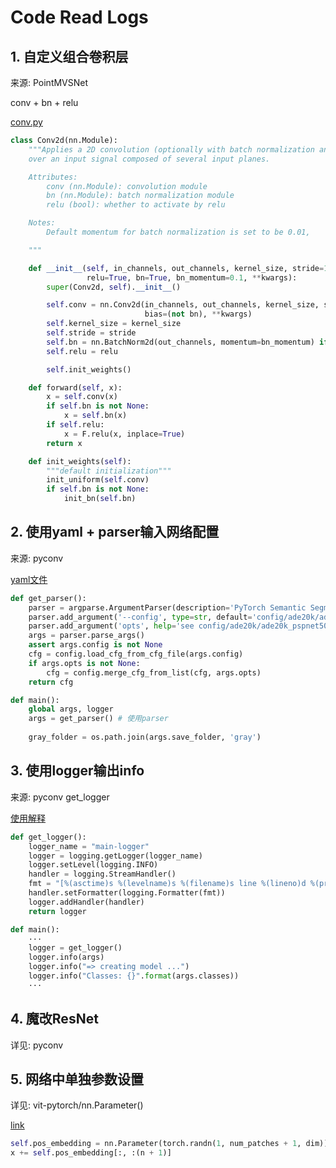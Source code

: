 # Code Read Logs
## 1. 自定义组合卷积层
来源: PointMVSNet 

conv + bn + relu

[conv.py](PointMVSNet/model/nn/conv.py)
```python
class Conv2d(nn.Module):
    """Applies a 2D convolution (optionally with batch normalization and relu activation)
    over an input signal composed of several input planes.

    Attributes:
        conv (nn.Module): convolution module
        bn (nn.Module): batch normalization module
        relu (bool): whether to activate by relu

    Notes:
        Default momentum for batch normalization is set to be 0.01,

    """

    def __init__(self, in_channels, out_channels, kernel_size, stride=1,
                 relu=True, bn=True, bn_momentum=0.1, **kwargs):
        super(Conv2d, self).__init__()

        self.conv = nn.Conv2d(in_channels, out_channels, kernel_size, stride=stride,
                              bias=(not bn), **kwargs)
        self.kernel_size = kernel_size
        self.stride = stride
        self.bn = nn.BatchNorm2d(out_channels, momentum=bn_momentum) if bn else None
        self.relu = relu

        self.init_weights()

    def forward(self, x):
        x = self.conv(x)
        if self.bn is not None:
            x = self.bn(x)
        if self.relu:
            x = F.relu(x, inplace=True)
        return x

    def init_weights(self):
        """default initialization"""
        init_uniform(self.conv)
        if self.bn is not None:
            init_bn(self.bn)
```

## 2. 使用yaml + parser输入网络配置
来源: pyconv

[yaml文件](pyconv/config/ade20k/ade20k_pyconvresnet50_pyconvsegnet.yaml)
```python
def get_parser():
    parser = argparse.ArgumentParser(description='PyTorch Semantic Segmentation')
    parser.add_argument('--config', type=str, default='config/ade20k/ade20k_pyconvresnet50_pyconvsegnet.yaml', help='config file') # 指定yaml文件
    parser.add_argument('opts', help='see config/ade20k/ade20k_pspnet50.yaml for all options', default=None, nargs=argparse.REMAINDER)
    args = parser.parse_args()
    assert args.config is not None
    cfg = config.load_cfg_from_cfg_file(args.config)
    if args.opts is not None:
        cfg = config.merge_cfg_from_list(cfg, args.opts)
    return cfg

def main():
    global args, logger
    args = get_parser() # 使用parser
    
    gray_folder = os.path.join(args.save_folder, 'gray')
```

## 3. 使用logger输出info
来源: pyconv get_logger

[使用解释](https://www.cnblogs.com/xianyulouie/p/11041777.html)
```python
def get_logger():
    logger_name = "main-logger"
    logger = logging.getLogger(logger_name)
    logger.setLevel(logging.INFO)
    handler = logging.StreamHandler()
    fmt = "[%(asctime)s %(levelname)s %(filename)s line %(lineno)d %(process)d] %(message)s"
    handler.setFormatter(logging.Formatter(fmt))
    logger.addHandler(handler)
    return logger

def main():
    ···
    logger = get_logger()
    logger.info(args)
    logger.info("=> creating model ...")
    logger.info("Classes: {}".format(args.classes))
    ···
```

## 4. 魔改ResNet
详见: pyconv

## 5. 网络中单独参数设置
详见: vit-pytorch/nn.Parameter()

[link](https://github.com/lucidrains/vit-pytorch/blob/85314cf0b6c4ab254fed4257d2ed069cf4f8f377/vit_pytorch/vit_pytorch.py#L97)
```python
self.pos_embedding = nn.Parameter(torch.randn(1, num_patches + 1, dim))
x += self.pos_embedding[:, :(n + 1)]
```